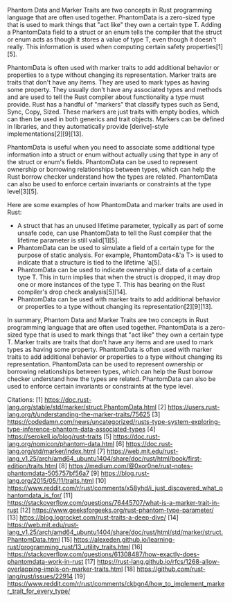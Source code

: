 Phantom Data and Marker Traits are two concepts in Rust programming language that are often used together. PhantomData is a zero-sized type that is used to mark things that "act like" they own a certain type T. Adding a PhantomData<T> field to a struct or an enum tells the compiler that the struct or enum acts as though it stores a value of type T, even though it doesn't really. This information is used when computing certain safety properties[1][5]. 

PhantomData is often used with marker traits to add additional behavior or properties to a type without changing its representation. Marker traits are traits that don't have any items. They are used to mark types as having some property. They usually don't have any associated types and methods and are used to tell the Rust compiler about functionality a type must provide. Rust has a handful of "markers" that classify types such as Send, Sync, Copy, Sized. These markers are just traits with empty bodies, which can then be used in both generics and trait objects. Markers can be defined in libraries, and they automatically provide [derive]-style implementations[2][9][13].

PhantomData is useful when you need to associate some additional type information into a struct or enum without actually using that type in any of the struct or enum's fields. PhantomData can be used to represent ownership or borrowing relationships between types, which can help the Rust borrow checker understand how the types are related. PhantomData can also be used to enforce certain invariants or constraints at the type level[3][5].

Here are some examples of how PhantomData and marker traits are used in Rust:
- A struct that has an unused lifetime parameter, typically as part of some unsafe code, can use PhantomData to tell the Rust compiler that the lifetime parameter is still valid[1][5].
- PhantomData can be used to simulate a field of a certain type for the purpose of static analysis. For example, PhantomData<&'a T> is used to indicate that a structure is tied to the lifetime 'a[5].
- PhantomData can be used to indicate ownership of data of a certain type T. This in turn implies that when the struct is dropped, it may drop one or more instances of the type T. This has bearing on the Rust compiler's drop check analysis[5][14].
- PhantomData can be used with marker traits to add additional behavior or properties to a type without changing its representation[2][9][13].

In summary, Phantom Data and Marker Traits are two concepts in Rust programming language that are often used together. PhantomData is a zero-sized type that is used to mark things that "act like" they own a certain type T. Marker traits are traits that don't have any items and are used to mark types as having some property. PhantomData is often used with marker traits to add additional behavior or properties to a type without changing its representation. PhantomData can be used to represent ownership or borrowing relationships between types, which can help the Rust borrow checker understand how the types are related. PhantomData can also be used to enforce certain invariants or constraints at the type level.

Citations:
[1] https://doc.rust-lang.org/stable/std/marker/struct.PhantomData.html
[2] https://users.rust-lang.org/t/understanding-the-marker-traits/75625
[3] https://codedamn.com/news/uncategorized/rusts-type-system-exploring-type-inference-phantom-data-associated-types
[4] https://serokell.io/blog/rust-traits
[5] https://doc.rust-lang.org/nomicon/phantom-data.html
[6] https://doc.rust-lang.org/std/marker/index.html
[7] https://web.mit.edu/rust-lang_v1.25/arch/amd64_ubuntu1404/share/doc/rust/html/book/first-edition/traits.html
[8] https://medium.com/@0xor0ne/rust-notes-phantomdata-505757bf56a7
[9] https://blog.rust-lang.org/2015/05/11/traits.html
[10] https://www.reddit.com/r/rust/comments/x58yhd/i_just_discovered_what_phantomdata_is_for/
[11] https://stackoverflow.com/questions/76445707/what-is-a-marker-trait-in-rust
[12] https://www.geeksforgeeks.org/rust-phantom-type-parameter/
[13] https://blog.logrocket.com/rust-traits-a-deep-dive/
[14] https://web.mit.edu/rust-lang_v1.25/arch/amd64_ubuntu1404/share/doc/rust/html/std/marker/struct.PhantomData.html
[15] https://alexeden.github.io/learning-rust/programming_rust/13_utility_traits.html
[16] https://stackoverflow.com/questions/61308487/how-exactly-does-phantomdata-work-in-rust
[17] https://rust-lang.github.io/rfcs/1268-allow-overlapping-impls-on-marker-traits.html
[18] https://github.com/rust-lang/rust/issues/22914
[19] https://www.reddit.com/r/rust/comments/ckbgn4/how_to_implement_marker_trait_for_every_type/